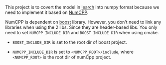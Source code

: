 
This project is to covert the model in [learch](https://github.com/eth-sri/learch) into numpy format because we need to implement it based on [NumCPP](https://github.com/dpilger26/NumCpp).

NumCPP is dependent on [boost](https://www.boost.org/) library. However, you don't need to link any libraries when using the 2 libs. Since they are header-based libs. You only need to set `NUMCPP_INCLUDE_DIR` and `BOOST_INCLUDE_DIR` when using cmake.

- `BOOST_INCLUDE_DIR` is set to the root dir of boost project.

- `NUMCPP_INCLUDE_DIR` is set to `<NUMCPP_ROOT>/include`, where `<NUMCPP_ROOT>` is the root dir of numCpp project.

